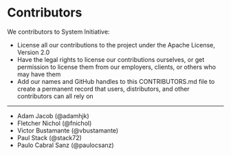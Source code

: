 # Contributors

We contributors to System Initiative:

* License all our contributions to the project under the Apache License, Version 2.0
* Have the legal rights to license our contributions ourselves, or get permission to license them from our employers, clients, or others who may have them
* Add our names and GitHub handles to this CONTRIBUTORS.md file to create a permanent record that users, distributors, and other contributors can all rely on

-----------
* Adam Jacob (@adamhjk)
* Fletcher Nichol (@fnichol)
* Victor Bustamante (@vbustamante)
* Paul Stack (@stack72)
* Paulo Cabral Sanz (@paulocsanz)
